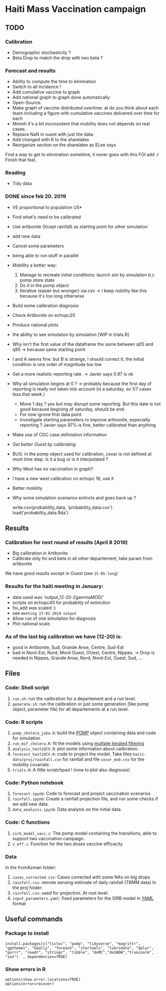 # Haiti Mass Vaccination campaign


## TODO

### Calibration

  - Demographic stochasticity ?
  - Beta Drop to match the drop with two beta ?
  
### Forecast and results
  - Ability to compute the time to elimination
  - Switch to all incidence !
  - Add cumulative vaccine to graph
  - Add national graph to graph done automatically.
  - Open-Source.
  - Make graph of vaccine distributed overtime: at do you think about each team including a figure with cumulative vaccines delivered over time for each
  - Mmmh it's a bit inconsistent that mobility does not dépends on real cases. 
  - Replace NaN in ouest with just the data.
  - Add changed with K to the sharelatex
  - Reorganize section on the sharelatex as ELee says


Find a way to get to elimination sometime, it never goes with this FOI add :/
Finish that fast.
  
### Reading

  - Tidy data

### DONE since feb 20. 2019

  - VE proportional to population U5*
  - Find what's need to be calibrated
  - Use artibonite (Xcept rainfall) as starting point for other simulation
  - add new data
  - Cancel some parameters
  - being able to run stuff in parallel
  - Mobility a better way:
    1. Manage to recreate initial conditions: launch sim by simulation b.c pomp store state
    2. Do it in the pomp object
    3. Iterative (easier but wronger) via csv
      -> I keep nobility like this because it's too long otherwise
  - Build some calibration diagnosis
  - Check Artibonite on echopc20
  - Produce national plots
  - the ability to see simulation by simulation [WIP in trials.R]
  - Why isn't the first value of the dataframe the same between q05 and q95 -> because same starting point
  - I and A seems fine. but B is strange, I should correct it, the initial condition is one order of magnitude too low
  - Get a more realistic reporting rate. -> Javier says 0.97 is ok
  - Why all simulation begins at 0 ?
    -> probably because the first day of reporting is really not taken into account (is a saturday, so 1/7 cases less.that week.)
      - Move 1 day ? yes but may disrupt some reporting. But this date is not good because begining of saturday, should be end.
      - For now ignore first data point
    - Investigate starting parameters ro improve artinonite, especially reporting ? Javier says 97% is fine, better calibrated than anything
  - Make use of CDC case definiation information
  - *Get better Ouest by calibrating*
  - BUG: in the pomp object used for calibration, covar is not defined at most time step. Is it a bug or is it interpolated ?
  - Why West has no vaccination in graph?
  - I have a new west calibration on echopc 16, use it
  - Better mobility 
  - Why some simulation scenarios extincts and goes back up ? 






    write.csv(probability_data, 'probability_data.csv')
    load('probability_data.Rda')

## Results

### Calibration for next round of results (April 8 2019)
    
  - Big calibration in Artibonite
  - Calibrate only foi and beta in all other departement, take param from artibonite
    
We have good results except in *Ouest* (see `15-05-long`)

### Results for the haiti meeting in January:
    
  - data used was 'output_12-20-2gammaMOD/'
  - scripts on echopc40 for probablity of extinction
  - foi_add was scaled :)
  - see `meeting 27-01-2019 output`
  - Allow run of one simulation for diagnosis
  - Plot national scale.


### As of the last big calibration we have (12-20) is:

  - good in Artibonite, Sud, Grande Anse, Centre, Sud-Est
  - bad in Nord-Est, Nord, Mord Ouest, OUest, Centre, Nippes.
        -> Drop is needed in Nippes, Grande Anse, Nord, Nord-Est, Ouest, Sud, ...

## Files

### Code: Shell script

1. `run.sh`: run the calibration for a departement and a run level.
1. `generate.sh`: run the calibration or just some generation (like pomp object, parameter file) for all departements at a run level.


### Code: R scripts

1. `pomp_cholera_juba.R`: build the [POMP](https://kingaa.github.io/pomp/) object containing data and code for simulation
2. `run_mif_cholera.R`: fit the models using [multiple iterated filtering](http://www.pnas.org/content/112/3/719)
3. `analysis_haitiOCV.R`: plot some information about calibration.
5. `forecast_haitiOCV.R`: code to project the model. Take files `haiti-data/proj/rainfall.csv` for rainfall and file `covar_mob.csv` for the mobility covariate.
4. `trials.R`: A little scratchpad ! (now to plot also diagnosis)


### Code: Python notebook

1. `forecast.ipynb`: Code to forecast and project vaccination scenarios
2. `rainfall.ipynb`: Create a rainfall projection file, and run some checks if we add new data.
3. `data_analysis.ipynb`: Data analysis on the initial data.


### Code: C functions

1. `sirb_model_vacc.c`: The pomp model containing the transitions, able to support two vaccination campaign.
2. `v_eff.c`: Function for the two doses vaccine efficacity

### Data

In the fromAzman folder:
1. `cases_corrected.csv`: Cases corrected with some NAs on big drops
2. `rainfall.csv`: remote sensing estimate of daily rainfall (TRMM data)
In the proj folder:
1. `rainfall.csv`: used for projection.
At root level:
3. `input_parameters.yaml`: fixed parameters for the SIRB model in [YAML](http://yaml.org/) format


## Useful commands

### Package to install

    install.packages(c("tictoc", "pomp", "tidyverse", "magrittr", "ggthemes", "GGally", "foreach", "itertools", "lubridate", "dplyr", "purrr", "readr", "stringr", "tibble", "doMC","doSNOW","truncnorm", "zoo")  , dependencies=TRUE)
 
### Show errors in R
    
    options(show.error.locations=TRUE)
    options(error=recover)
